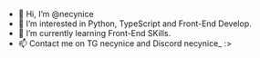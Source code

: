 - 👋 Hi, I’m @necynice
- 👀 I’m interested in Python, TypeScript and Front-End Develop.
- 🌱 I’m currently learning Front-End SKills.
- 📫 Contact me on TG necynice and Discord necynice_ :>

<!---
necynice/necynice is a ✨ special ✨ repository because its `README.md` (this file) appears on your GitHub profile.
You can click the Preview link to take a look at your changes.
--->
